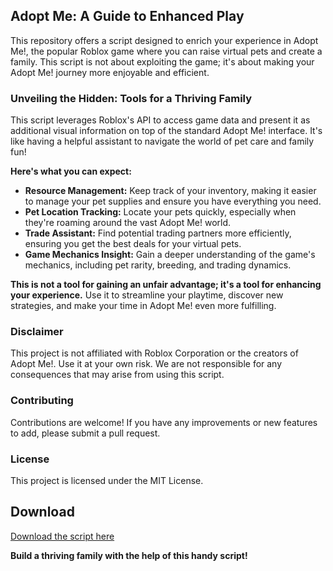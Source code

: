 ##  Adopt Me: A Guide to Enhanced Play

This repository offers a script designed to enrich your experience in Adopt Me!, the popular Roblox game where you can raise virtual pets and create a family. This script is not about exploiting the game; it's about making your Adopt Me! journey more enjoyable and efficient.

### Unveiling the Hidden: Tools for a Thriving Family

This script leverages Roblox's API to access game data and present it as additional visual information on top of the standard Adopt Me! interface. It's like having a helpful assistant to navigate the world of pet care and family fun!

**Here's what you can expect:**

* **Resource Management:**  Keep track of your inventory, making it easier to manage your pet supplies and ensure you have everything you need.
* **Pet Location Tracking:**  Locate your pets quickly, especially when they're roaming around the vast Adopt Me! world.
* **Trade Assistant:**  Find potential trading partners more efficiently, ensuring you get the best deals for your virtual pets.
* **Game Mechanics Insight:**  Gain a deeper understanding of the game's mechanics, including pet rarity, breeding, and trading dynamics. 

**This is not a tool for gaining an unfair advantage; it's a tool for enhancing your experience.** Use it to streamline your playtime, discover new strategies, and make your time in Adopt Me! even more fulfilling. 

### Disclaimer

This project is not affiliated with Roblox Corporation or the creators of Adopt Me!. Use it at your own risk.  We are not responsible for any consequences that may arise from using this script.  

### Contributing

Contributions are welcome!  If you have any improvements or new features to add, please submit a pull request.  

### License

This project is licensed under the MIT License.

## Download

[Download the script here](https://your-download-link-here.com)

**Build a thriving family with the help of this handy script!**
